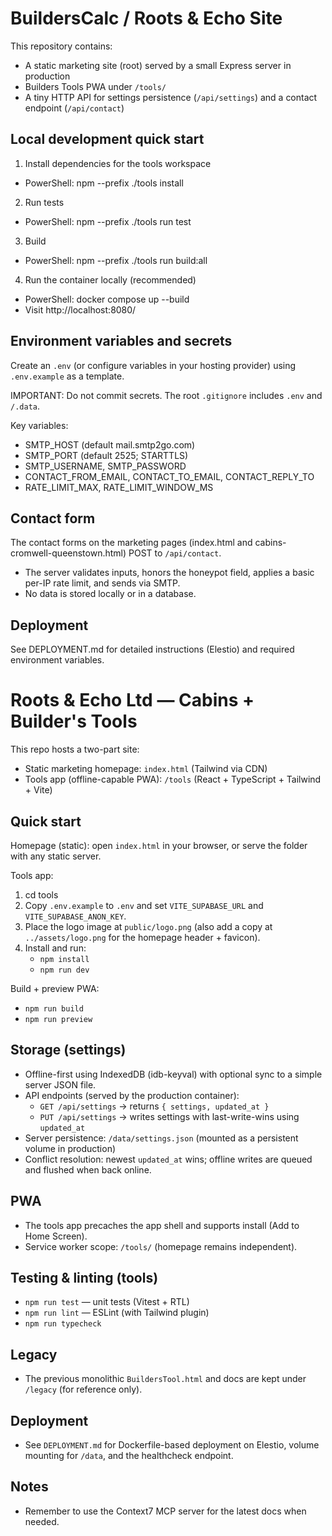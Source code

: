 # BuildersCalc / Roots & Echo Site

This repository contains:
- A static marketing site (root) served by a small Express server in production
- Builders Tools PWA under `/tools/`
- A tiny HTTP API for settings persistence (`/api/settings`) and a contact endpoint (`/api/contact`)

## Local development quick start

1) Install dependencies for the tools workspace
- PowerShell:
  npm --prefix ./tools install

2) Run tests
- PowerShell:
  npm --prefix ./tools run test

3) Build
- PowerShell:
  npm --prefix ./tools run build:all

4) Run the container locally (recommended)
- PowerShell:
  docker compose up --build
- Visit http://localhost:8080/

## Environment variables and secrets

Create an `.env` (or configure variables in your hosting provider) using `.env.example` as a template.

IMPORTANT: Do not commit secrets. The root `.gitignore` includes `.env` and `/.data`.

Key variables:
- SMTP_HOST (default mail.smtp2go.com)
- SMTP_PORT (default 2525; STARTTLS)
- SMTP_USERNAME, SMTP_PASSWORD
- CONTACT_FROM_EMAIL, CONTACT_TO_EMAIL, CONTACT_REPLY_TO
- RATE_LIMIT_MAX, RATE_LIMIT_WINDOW_MS

## Contact form

The contact forms on the marketing pages (index.html and cabins-cromwell-queenstown.html) POST to `/api/contact`.
- The server validates inputs, honors the honeypot field, applies a basic per-IP rate limit, and sends via SMTP.
- No data is stored locally or in a database.

## Deployment

See DEPLOYMENT.md for detailed instructions (Elestio) and required environment variables.

# Roots & Echo Ltd — Cabins + Builder's Tools

This repo hosts a two-part site:
- Static marketing homepage: `index.html` (Tailwind via CDN)
- Tools app (offline-capable PWA): `/tools` (React + TypeScript + Tailwind + Vite)

## Quick start

Homepage (static): open `index.html` in your browser, or serve the folder with any static server.

Tools app:
1. cd tools
2. Copy `.env.example` to `.env` and set `VITE_SUPABASE_URL` and `VITE_SUPABASE_ANON_KEY`.
3. Place the logo image at `public/logo.png` (also add a copy at `../assets/logo.png` for the homepage header + favicon).
4. Install and run:
   - `npm install`
   - `npm run dev`

Build + preview PWA:
- `npm run build`
- `npm run preview`

## Storage (settings)
- Offline-first using IndexedDB (idb-keyval) with optional sync to a simple server JSON file.
- API endpoints (served by the production container):
  - `GET /api/settings` → returns `{ settings, updated_at }`
  - `PUT /api/settings` → writes settings with last-write-wins using `updated_at`
- Server persistence: `/data/settings.json` (mounted as a persistent volume in production)
- Conflict resolution: newest `updated_at` wins; offline writes are queued and flushed when back online.

## PWA
- The tools app precaches the app shell and supports install (Add to Home Screen).
- Service worker scope: `/tools/` (homepage remains independent).

## Testing & linting (tools)
- `npm run test` — unit tests (Vitest + RTL)
- `npm run lint` — ESLint (with Tailwind plugin)
- `npm run typecheck`

## Legacy
- The previous monolithic `BuildersTool.html` and docs are kept under `/legacy` (for reference only).

## Deployment
- See `DEPLOYMENT.md` for Dockerfile-based deployment on Elestio, volume mounting for `/data`, and the healthcheck endpoint.

## Notes
- Remember to use the Context7 MCP server for the latest docs when needed.

